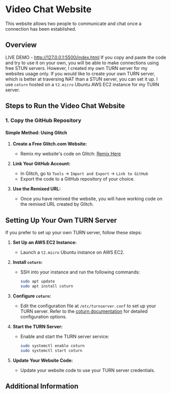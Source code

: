 # Video Chat Website

This website allows two people to communicate and chat once a connection has been established.

## Overview
LIVE DEMO - http://127.0.0.1:5500/index.html
If you copy and paste the code and try to use it on your own, you will be able to make connections using free STUN servers. 
However, I created my own TURN server for my websites usage only. 
If you would like to create your own TURN server, which is better at traversing NAT than a STUN server, you can set it up. 
I use `coturn` hosted on a `t2.micro` Ubuntu AWS EC2 instance for my TURN server.

## Steps to Run the Video Chat Website

### 1. Copy the GitHub Repository

#### Simple Method: Using Glitch

1. **Create a Free Glitch.com Website:**
   - Remix my website's code on Glitch: [Remix Here](https://glitch.com/edit/#!/onlinevideochat)

2. **Link Your GitHub Account:**
   - In Glitch, go to `Tools` -> `Import and Export` -> `Link to GitHub`
   - Export the code to a GitHub repository of your choice.

3. **Use the Remixed URL:**
   - Once you have remixed the website, you will have working code on the remixed URL created by Glitch.

## Setting Up Your Own TURN Server

If you prefer to set up your own TURN server, follow these steps:

1. **Set Up an AWS EC2 Instance:**
   - Launch a `t2.micro` Ubuntu instance on AWS EC2.

2. **Install `coturn`:**
   - SSH into your instance and run the following commands:
     ```sh
     sudo apt update
     sudo apt install coturn
     ```

3. **Configure `coturn`:**
   - Edit the configuration file at `/etc/turnserver.conf` to set up your TURN server. Refer to the [coturn documentation](https://github.com/coturn/coturn) for detailed configuration options.

4. **Start the TURN Server:**
   - Enable and start the TURN server service:
     ```sh
     sudo systemctl enable coturn
     sudo systemctl start coturn
     ```

5. **Update Your Website Code:**
   - Update your website code to use your TURN server credentials.

## Additional Information
